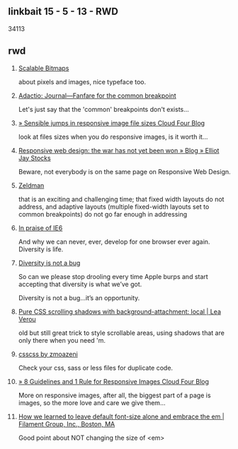 <article><h2>linkbait 15 - 5 - 13 - RWD </h2><time><span class="day">3</span><span class="month">4</span><span class="year">113</span></time><h2>rwd</h2><ol class="linkbait">	<li><a href="http://ericportis.com/posts/2013/scalables/">Scalable Bitmaps</a>	<p>about pixels and images, nice typeface too.</p></li>	<li><a href="http://adactio.com/journal/5425/">Adactio: Journal&mdash;Fanfare for the common breakpoint</a><p>Let's just say that the 'common' breakpoints don't exists...</p></li>	<li><a href="http://blog.cloudfour.com/sensible-jumps-in-responsive-image-file-sizes/">&raquo; Sensible jumps in responsive image file sizes Cloud Four Blog</a><p>look at files sizes when you do responsive images, is it worth it...</p></li>	<li><a href="http://elliotjaystocks.com/blog/responsive-web-design-the-war-has-not-yet-been-won/">Responsive web design: the war has not yet been won &raquo; Blog &raquo; Elliot Jay Stocks</a><p>Beware, not everybody is on the same page on Responsive Web Design.</p></li>	<li><a href="http://www.zeldman.com/2011/12/29/state-of-the-web-of-apps-devices-and-breakpoints/">Zeldman</a><p>that is an exciting and challenging time; that fixed width layouts do not address, and adaptive layouts (multiple fixed-width layouts set to common breakpoints) do not go far enough in addressing</p></li>	<li><a href="http://www.brucelawson.co.uk/2010/in-praise-of-ie6/">In praise of IE6</a><p>And why we can never, ever, develop for one browser ever again. Diversity is life.</p></li>	<li><a href="http://stephanierieger.com/diversity-is-not-a-bug/">Diversity is not a bug</a><p>So can we please stop drooling every time Apple burps and start accepting that diversity is what we’ve got.</p><p>Diversity is not a bug…it’s an opportunity.</p></li>	<li><a href="http://lea.verou.me/2012/04/background-attachment-local/">Pure CSS scrolling shadows with background-attachment: local | Lea Verou</a><p>old but still great trick to style scrollable areas, using shadows that are only there when you need 'm.</p></li>	<li><a href="http://zmoazeni.github.io/csscss/">csscss by zmoazeni</a><p>Check your css, sass or less files for duplicate code.</p></li>	<li><a href="http://blog.cloudfour.com/8-guidelines-and-1-rule-for-responsive-images/">&raquo; 8 Guidelines and 1 Rule for Responsive Images Cloud Four Blog</a><p>More on responsive images, after all, the biggest part of a page is images, so the more love and care we give them...</p></li>	<li><a href="http://filamentgroup.com/lab/how_we_learned_to_leave_body_font_size_alone/">How we learned to leave default font-size alone and embrace the em | Filament Group, Inc., Boston, MA</a><p>Good point about NOT changing the size of &#60;em&#62;</p></li></ol></article>